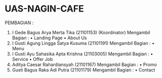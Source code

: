 # UAS-NAGIN-CAFE

 PEMBAGIAN :
1.	I Gede Bagus Arya Merta Tika (21101153) (Koordinator)
Mengambil Bagian : 
•	Landing Page
•	About Us
2.	I Gusti Agung Lingga Satya Kusuma (21101191)
Mengambil Bagian :
•	Menu
3.	I Gusti Ayu Sahasika Apta Krishna (21103005)
Mengambil Bagian :
•	Service
•	Offer Job
4.	Aditya Caesar Rahardiansyah (21101167)
Mengambil Bagian :
•	Promo
5.	Gusti Bagus Raka Adi Putra (21101179)
Mengambil Bagian :
•	Contact
